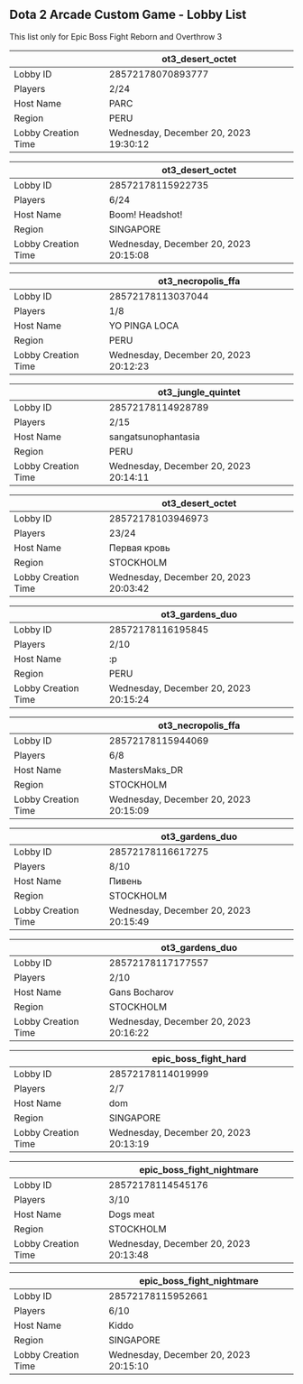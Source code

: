 ## Dota 2 Arcade Custom Game - Lobby List

This list only for Epic Boss Fight Reborn and Overthrow 3

|  | ot3_desert_octet |
| ------ | ------ |
| Lobby ID | 28572178070893777 |
| Players | 2/24 |
| Host Name | PARC |
| Region | PERU |
| Lobby Creation Time | Wednesday, December 20, 2023 19:30:12 |


|  | ot3_desert_octet |
| ------ | ------ |
| Lobby ID | 28572178115922735 |
| Players | 6/24 |
| Host Name | Boom! Headshot! |
| Region | SINGAPORE |
| Lobby Creation Time | Wednesday, December 20, 2023 20:15:08 |


|  | ot3_necropolis_ffa |
| ------ | ------ |
| Lobby ID | 28572178113037044 |
| Players | 1/8 |
| Host Name | YO PINGA LOCA |
| Region | PERU |
| Lobby Creation Time | Wednesday, December 20, 2023 20:12:23 |


|  | ot3_jungle_quintet |
| ------ | ------ |
| Lobby ID | 28572178114928789 |
| Players | 2/15 |
| Host Name | sangatsunophantasia |
| Region | PERU |
| Lobby Creation Time | Wednesday, December 20, 2023 20:14:11 |


|  | ot3_desert_octet |
| ------ | ------ |
| Lobby ID | 28572178103946973 |
| Players | 23/24 |
| Host Name | Первая кровь |
| Region | STOCKHOLM |
| Lobby Creation Time | Wednesday, December 20, 2023 20:03:42 |


|  | ot3_gardens_duo |
| ------ | ------ |
| Lobby ID | 28572178116195845 |
| Players | 2/10 |
| Host Name | :p |
| Region | PERU |
| Lobby Creation Time | Wednesday, December 20, 2023 20:15:24 |


|  | ot3_necropolis_ffa |
| ------ | ------ |
| Lobby ID | 28572178115944069 |
| Players | 6/8 |
| Host Name | MastersMaks_DR |
| Region | STOCKHOLM |
| Lobby Creation Time | Wednesday, December 20, 2023 20:15:09 |


|  | ot3_gardens_duo |
| ------ | ------ |
| Lobby ID | 28572178116617275 |
| Players | 8/10 |
| Host Name | Пивень |
| Region | STOCKHOLM |
| Lobby Creation Time | Wednesday, December 20, 2023 20:15:49 |


|  | ot3_gardens_duo |
| ------ | ------ |
| Lobby ID | 28572178117177557 |
| Players | 2/10 |
| Host Name | Gans Bocharov |
| Region | STOCKHOLM |
| Lobby Creation Time | Wednesday, December 20, 2023 20:16:22 |


|  | epic_boss_fight_hard |
| ------ | ------ |
| Lobby ID | 28572178114019999 |
| Players | 2/7 |
| Host Name | dom |
| Region | SINGAPORE |
| Lobby Creation Time | Wednesday, December 20, 2023 20:13:19 |


|  | epic_boss_fight_nightmare |
| ------ | ------ |
| Lobby ID | 28572178114545176 |
| Players | 3/10 |
| Host Name | Dogs meat |
| Region | STOCKHOLM |
| Lobby Creation Time | Wednesday, December 20, 2023 20:13:48 |


|  | epic_boss_fight_nightmare |
| ------ | ------ |
| Lobby ID | 28572178115952661 |
| Players | 6/10 |
| Host Name | Kiddo |
| Region | SINGAPORE |
| Lobby Creation Time | Wednesday, December 20, 2023 20:15:10 |


